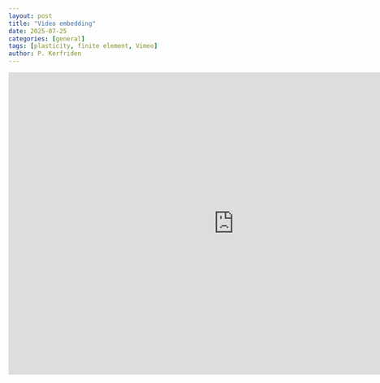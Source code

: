 ```yaml
---
layout: post
title: "Video embedding"
date: 2025-07-25
categories: [general]
tags: [plasticity, finite element, Vimeo]
author: P. Kerfriden
---
```



<iframe src="https://player.vimeo.com/video/1066887329?badge=0&amp;autopause=0&amp;player_id=0&amp;app_id=58479" width="888" height="596" frameborder="0" allow="autoplay; fullscreen; picture-in-picture; clipboard-write; encrypted-media; web-share" referrerpolicy="strict-origin-when-cross-origin" title="VK03-1-16_reduced"></iframe>
